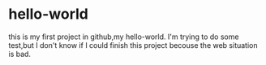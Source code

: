 # hello-world
this is my first project in github,my hello-world.
I'm trying to do some test,but I don't know if I could finish this project becouse the web situation is bad.
